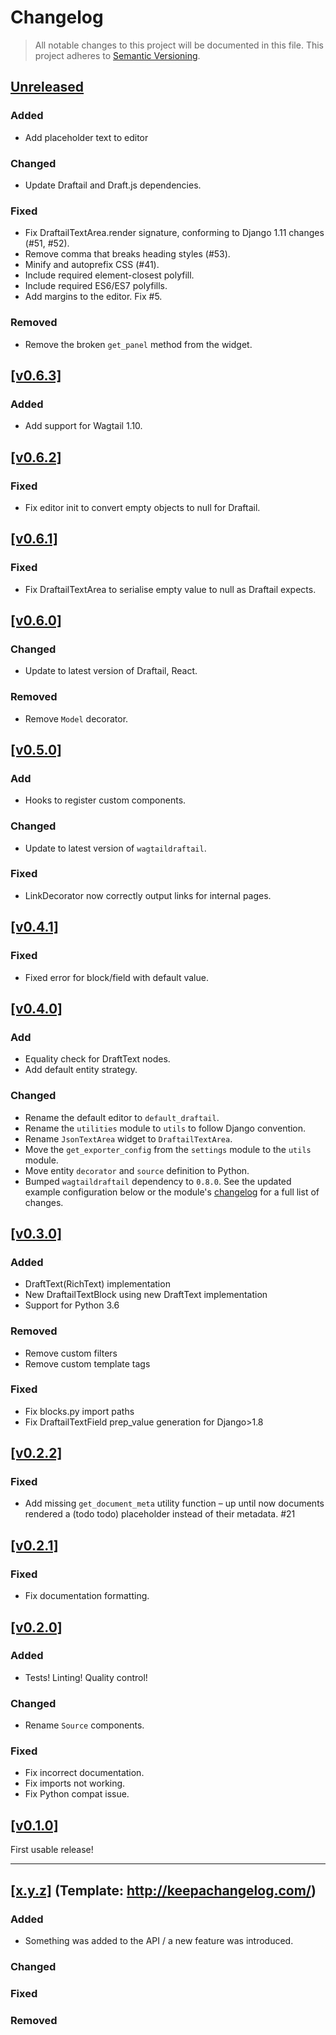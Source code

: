 # Changelog

> All notable changes to this project will be documented in this file.
This project adheres to [Semantic Versioning](http://semver.org/spec/v2.0.0.html).

## [Unreleased](https://github.com/springload/wagtaildraftail/compare/v0.7.0...HEAD)

### Added

- Add placeholder text to editor

### Changed

- Update Draftail and Draft.js dependencies.

### Fixed

- Fix DraftailTextArea.render signature, conforming to Django 1.11 changes (#51, #52).
- Remove comma that breaks heading styles (#53).
- Minify and autoprefix CSS (#41).
- Include required element-closest polyfill.
- Include required ES6/ES7 polyfills.
- Add margins to the editor. Fix #5.

### Removed

- Remove the broken `get_panel` method from the widget.

## [[v0.6.3]](https://github.com/springload/wagtaildraftail/releases/tag/v0.6.3)

### Added

- Add support for Wagtail 1.10.

## [[v0.6.2]](https://github.com/springload/wagtaildraftail/releases/tag/v0.6.2)

### Fixed

- Fix editor init to convert empty objects to null for Draftail.

## [[v0.6.1]](https://github.com/springload/wagtaildraftail/releases/tag/v0.6.1)

### Fixed

- Fix DraftailTextArea to serialise empty value to null as Draftail expects.

## [[v0.6.0]](https://github.com/springload/wagtaildraftail/releases/tag/v0.6.0)

### Changed

- Update to latest version of Draftail, React.

### Removed

- Remove `Model` decorator.

## [[v0.5.0]](https://github.com/springload/wagtaildraftail/releases/tag/v0.5.0)

### Add

- Hooks to register custom components.

### Changed

- Update to latest version of `wagtaildraftail`.

### Fixed

- LinkDecorator now correctly output links for internal pages.


## [[v0.4.1]](https://github.com/springload/wagtaildraftail/releases/tag/v0.4.1)

### Fixed

- Fixed error for block/field with default value.

## [[v0.4.0]](https://github.com/springload/wagtaildraftail/releases/tag/v0.4.0)

### Add

- Equality check for DraftText nodes.
- Add default entity strategy.

### Changed

- Rename the default editor to `default_draftail`.
- Rename the `utilities` module to `utils` to follow Django convention.
- Rename `JsonTextArea` widget to `DraftailTextArea`.
- Move the `get_exporter_config` from the `settings` module to the `utils` module.
- Move entity `decorator` and `source` definition to Python.
- Bumped `wagtaildraftail` dependency to `0.8.0`. See the updated example configuration below or the module's [changelog](https://github.com/springload/wagtaildraftail/blob/v0.8.0/CHANGELOG.md#v080) for a full list of changes.


## [[v0.3.0]](https://github.com/springload/wagtaildraftail/releases/tag/v0.3.0)

### Added

- DraftText(RichText) implementation
- New DraftailTextBlock using new DraftText implementation
- Support for Python 3.6

### Removed

- Remove custom filters
- Remove custom template tags

### Fixed

- Fix blocks.py import paths
- Fix DraftailTextField prep_value generation for Django>1.8

## [[v0.2.2]](https://github.com/springload/wagtaildraftail/releases/tag/v0.2.2)

### Fixed

- Add missing `get_document_meta` utility function – up until now documents rendered a (todo todo) placeholder instead of their metadata. #21

## [[v0.2.1]](https://github.com/springload/wagtaildraftail/releases/tag/v0.2.1)

### Fixed

- Fix documentation formatting.

## [[v0.2.0]](https://github.com/springload/wagtaildraftail/releases/tag/v0.2.0)

### Added

- Tests! Linting! Quality control!

### Changed

- Rename `Source` components.

### Fixed

- Fix incorrect documentation.
- Fix imports not working.
- Fix Python compat issue.

## [[v0.1.0]](https://github.com/springload/wagtaildraftail/releases/tag/v0.1.0)

First usable release!

-------------

## [[x.y.z]](https://github.com/springload/wagtaildraftail/releases/tag/x.y.z) (Template: http://keepachangelog.com/)

### Added

- Something was added to the API / a new feature was introduced.

### Changed

### Fixed

### Removed
